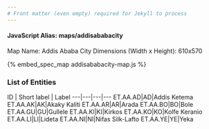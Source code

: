 ```yaml
---
# Front matter (even empty) required for Jekyll to process
---
```


#### JavaScript Alias: maps/addisababacity

Map Name: Addis Ababa City
Dimensions (Width x Height): 610x570



{% embed_spec_map addisababacity-map.js %}

### List of Entities

ID | Short label | Label
---|---|---|---
ET.AA.AD|AD|Addis Ketema
ET.AA.AK|AK|Akaky Kaliti
ET.AA.AR|AR|Arada
ET.AA.BO|BO|Bole
ET.AA.GU|GU|Gullele
ET.AA.KI|KI|Kirkos
ET.AA.KO|KO|Kolfe Keranio
ET.AA.LI|LI|Lideta
ET.AA.NI|NI|Nifas Silk-Lafto
ET.AA.YE|YE|Yeka